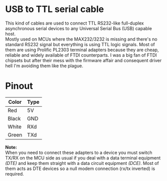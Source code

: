 # USB to TTL serial cable
This kind of cables are used to connect TTL RS232-like full-duplex asynchronous serial devices
to any Universal Serial Bus (USB) capable host.  
Mostly used on MCUs where the MAX232/3232 is missing and there's no standard RS232 signal but everything
is using TTL logic signals. Most of them are using Prolific PL2303 terminal adapters because they are cheap, reliable
and widely available of FTDI counterparts. I was a big fan of FTDI chipsets but after their mess with the firmware
affair and consequent driver hell I'm avoiding them like the plague.

# Pinout

| Color | Type  |
| ----- | ----- |
| Red   | 5V    |
| Black | GND   |
| White | RXd   |
| Green | TXd   |


**Note:**  
When you need to connect these adapters to a device you must switch TX/RX on the MCU side as usual if you deal with
a data terminal equipment _(DTE)_ and keep them straight with a data circuit equipment _(DCE)_. Most of them acts as DTE
devices so a null modem connection (rx/tx inverted) is required.
